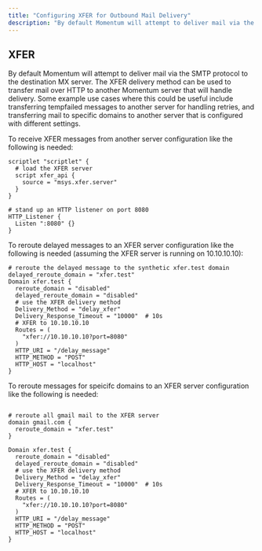 ```yaml
---
title: "Configuring XFER for Outbound Mail Delivery"
description: "By default Momentum will attempt to deliver mail via the SMTP protocol to the destination MX server.  The XFER delivery method can be used to transfer mail over HTTP to another Momentum server that will handle delivery."
---
```


## <a name="outbound_mail.XFER"></a> XFER

By default Momentum will attempt to deliver mail via the SMTP protocol to the destination MX server.  The XFER delivery method can be used to transfer mail over HTTP to another Momentum server that will handle delivery.  Some example use cases where this could be useful include transferring tempfailed messages to another server for handling retries, and transferring mail to specific domains to another server that is configured with different settings.

To receive XFER messages from another server configuration like the following is needed:

```
scriptlet "scriptlet" {
  # load the XFER server
  script xfer_api {
    source = "msys.xfer.server"
  }
}

# stand up an HTTP listener on port 8080
HTTP_Listener {
  Listen ":8080" {}
}
```

To reroute delayed messages to an XFER server configuration like the following is needed (assuming the XFER server is running on 10.10.10.10):

```
# reroute the delayed message to the synthetic xfer.test domain
delayed_reroute_domain = "xfer.test"
Domain xfer.test {
  reroute_domain = "disabled"
  delayed_reroute_domain = "disabled"
  # use the XFER delivery method
  Delivery_Method = "delay_xfer"
  Delivery_Response_Timeout = "10000"  # 10s
  # XFER to 10.10.10.10
  Routes = (
    "xfer://10.10.10.10?port=8080"
  )
  HTTP_URI = "/delay_message"
  HTTP_METHOD = "POST"
  HTTP_HOST = "localhost"
}
```

To reroute messages for speicifc domains to an XFER server configuration like the following is needed:

```

# reroute all gmail mail to the XFER server
domain gmail.com {
  reroute_domain = "xfer.test"
}

Domain xfer.test {
  reroute_domain = "disabled"
  delayed_reroute_domain = "disabled"
  # use the XFER delivery method
  Delivery_Method = "delay_xfer"
  Delivery_Response_Timeout = "10000"  # 10s
  # XFER to 10.10.10.10
  Routes = (
    "xfer://10.10.10.10?port=8080"
  )
  HTTP_URI = "/delay_message"
  HTTP_METHOD = "POST"
  HTTP_HOST = "localhost"
}
```

